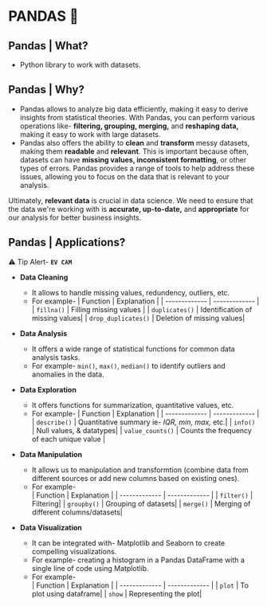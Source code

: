 # PANDAS :pushpin:


## Pandas | What?
  - Python library to work with datasets.

## Pandas | Why?
  - Pandas allows to analyze big data efficiently, making it easy to derive insights from statistical theories. With Pandas, you can perform various operations like- **filtering, grouping, merging,** and **reshaping data,** making it easy to work with large datasets.
  - Pandas also offers the ability to **clean** and **transform** messy datasets, making them **readable** and **relevant**. This is important because often, datasets can have **missing values, inconsistent formatting**, or other types of errors. Pandas provides a range of tools to help address these issues, allowing you to focus on the data that is relevant to your analysis.
  
  Ultimately, **relevant data** is crucial in data science. We need to ensure that the data we're working with is **accurate, up-to-date,** and **appropriate** for our analysis for better business insights.

## Pandas | Applications?
 :warning: Tip Alert- **`EV CAM`**
  - **Data Cleaning**
    - It allows to handle missing values, redundency, outliers, etc.
    - For example-
      | Function  | Explanation |
      | ------------- | ------------- |
      | `fillna()`  | Filling missing values |
      | `duplicates()`  | Identification of missing values|
      | `drop_duplicates()` | Deletion of missing values|

  - **Data Analysis**
    - It offers a wide range of statistical functions for common data analysis tasks.
    - For example- `min()`, `max()`, `median()` to identify outliers and anomalies in the data.

  - **Data Exploration**
    - It offers functions for summarization, quantitative values, etc.
    - For example- 
      | Function  | Explanation |
      | ------------- | ------------- |
      | `describe()`  | Quantitative summary ie- *IQR, min, max,* etc.|
      | `info()` | Null values, & datatypes|
      | `value_counts()` | Counts the frequency of each unique value | 

  - **Data Manipulation**
    - It allows us to manipulation and transformtion (combine data from different sources or add new columns based on existing ones).
    - For example-  
      | Function  | Explanation |
      | ------------- | ------------- |
      | `filter()`  | Filtering|
      | `groupby()`  | Grouping of datasets|
      | `merge()` | Merging of different columns/datasets| 
  
  - **Data Visualization**
    - It can be integrated with- Matplotlib and Seaborn to create compelling visualizations.
    - For example- creating a histogram in a Pandas DataFrame with a single line of code using Matplotlib.
    - For example-  
      | Function  | Explanation |
      | ------------- | ------------- |
      | `plot`  | To plot using dataframe|
      | `show`  | Representing the plot|
